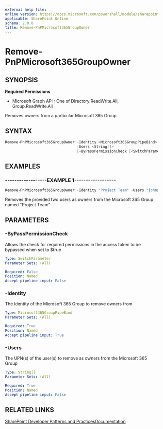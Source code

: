 ```yaml
---
external help file:
online version: https://docs.microsoft.com/powershell/module/sharepoint-pnp/remove-pnpmicrosoft365groupowner
applicable: SharePoint Online
schema: 2.0.0
title: Remove-PnPMicrosoft365GroupOwner
---
```


# Remove-PnPMicrosoft365GroupOwner

## SYNOPSIS

**Required Permissions**

  * Microsoft Graph API : One of Directory.ReadWrite.All, Group.ReadWrite.All

Removes owners from a particular Microsoft 365 Group

## SYNTAX 

```powershell
Remove-PnPMicrosoft365GroupOwner -Identity <Microsoft365GroupPipeBind>
                                 -Users <String[]>
                                 [-ByPassPermissionCheck [<SwitchParameter>]]
```

## EXAMPLES

### ------------------EXAMPLE 1------------------
```powershell
Remove-PnPMicrosoft365GroupOwner -Identity "Project Team" -Users "john@contoso.onmicrosoft.com","jane@contoso.onmicrosoft.com"
```

Removes the provided two users as owners from the Microsoft 365 Group named "Project Team"

## PARAMETERS

### -ByPassPermissionCheck
Allows the check for required permissions in the access token to be bypassed when set to $true

```yaml
Type: SwitchParameter
Parameter Sets: (All)

Required: False
Position: Named
Accept pipeline input: False
```

### -Identity
The Identity of the Microsoft 365 Group to remove owners from

```yaml
Type: Microsoft365GroupPipeBind
Parameter Sets: (All)

Required: True
Position: Named
Accept pipeline input: True
```

### -Users
The UPN(s) of the user(s) to remove as owners from the Microsoft 365 Group

```yaml
Type: String[]
Parameter Sets: (All)

Required: True
Position: Named
Accept pipeline input: False
```

## RELATED LINKS

[SharePoint Developer Patterns and Practices](https://aka.ms/sppnp)[Documentation](https://docs.microsoft.com/graph/api/group-delete-owners)